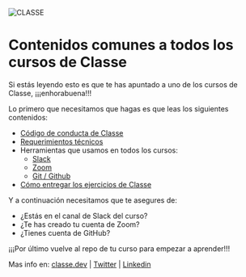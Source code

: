 ![CLASSE](https://user-images.githubusercontent.com/3619686/188469739-f4ca7197-28f9-4f0a-8ca0-6ef9bc439543.png)

# Contenidos comunes a todos los cursos de Classe


Si estás leyendo esto es que te has apuntado a uno de los cursos de Classe, ¡¡¡enhorabuena!!!

Lo primero que necesitamos que hagas es que leas los siguientes contenidos:

- [Código de conducta de Classe](./codigo-de-conducta.md)
- [Requerimientos técnicos](./requerimientos-tecnicos.md)
- Herramientas que usamos en todos los cursos:
  - [Slack](./herramienta-slack.md)
  - [Zoom](./herramienta-zoom.md)
  - [Git / Github](./herramienta-git.md)
- [Cómo entregar los ejercicios de Classe](./entrega-de-ejercicios.md)
  
Y a continuación necesitamos que te asegures de:

- ¿Estás en el canal de Slack del curso?
- ¿Te has creado tu cuenta de Zoom?
- ¿Tienes cuenta de GitHub?

¡¡¡Por último vuelve al repo de tu curso para empezar a aprender!!!

Mas info en: [classe.dev](https://classe.dev) | [Twitter](https://twitter.com/redradix) | [Linkedin](https://www.linkedin.com/company/redradix)
